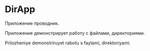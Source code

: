 # DirApp
Приложение проводник. 

Приложение демонстрирует работу с файлами, директориями.

Prilozheniye demonstriruyet rabotu s faylami, direktoriyami.
